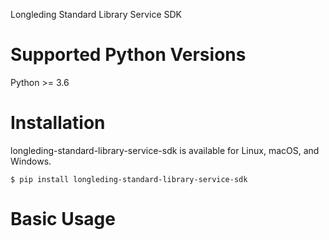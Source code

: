Longleding Standard Library Service SDK

# Supported Python Versions

Python >= 3.6

# Installation

longleding-standard-library-service-sdk is available for Linux, macOS, and Windows.

```shell script
$ pip install longleding-standard-library-service-sdk
```

# Basic Usage

```python

```
